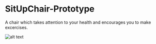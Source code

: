 # SitUpChair-Prototype

A chair which takes attention to your health and encourages you to make excercises.

![alt text](https://scontent-bru2-1.xx.fbcdn.net/v/t34.0-12/18197639_10212644317287720_872925820_n.jpg?oh=96e4683a3c7fb86e9519093a59094b37&oe=5908405C)
